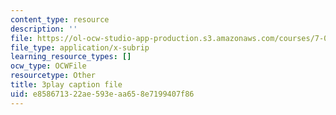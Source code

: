 ```yaml
---
content_type: resource
description: ''
file: https://ol-ocw-studio-app-production.s3.amazonaws.com/courses/7-01sc-fundamentals-of-biology-fall-2011/e858671322ae593eaa658e7199407f86_tMr9XH64rtM.vtt
file_type: application/x-subrip
learning_resource_types: []
ocw_type: OCWFile
resourcetype: Other
title: 3play caption file
uid: e8586713-22ae-593e-aa65-8e7199407f86
---
```

